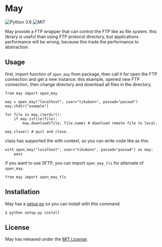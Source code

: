 
# May 

![Python 3.6](https://img.shields.io/badge/Python-3.6-blue.svg "Python 3.6")
![MIT](https://img.shields.io/badge/License-MIT-green.svg "MIT")

May provide a FTP wrapper that can control the FTP like as file system. 
this library is useful than using FTP protocol directory, but applications performance will be wrong, because this trade the performance to abstraction. 

## Usage

first, import function of `open_may` from package, then call it for open the FTP connection and get a new instance.
this example, opened new FTP connection, then change directory and download all files in the directory.

```python3 
from may import open_may

may = open_may("localhost", user="tikubonn", passwd="passwd")
may.chdir("example")

for file in may.iterdir():
    if may.isfile(file):
        may.download(file, file.name) # download remote file to local.

may.close() # quit and close.
```

class has supported the with context, so you can write code like as this.

```python3 
with open_may("localhost", user="tikubonn", passwd="passwd") as may:
    pass
```

if you want to use SFTP, you can import `open_may_tls` for alternate of `open_may`.

```python3
from may import open_may_tls
```

## Installation

May has a [setup.py](setup.py) so you can install with this command.

```shell
$ python setup.py install
```

## License 

May has released under the [MIT License](LICENSE).
